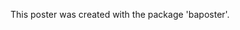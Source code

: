 This poster was created with the package 'baposter'.


[LaTeX Poster Template]: http://www.brian-amberg.de/uni/poster/
                         "Brian's Template"

